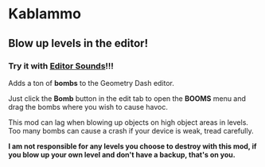 # Kablammo

## <co>Blow up levels in the editor!</c>
### Try it with [Editor Sounds](mod:alphalaneous.editorsounds)!!!

Adds a ton of **<cy>bombs</c>** to the Geometry Dash editor.

Just click the **<cy>Bomb</c>** button in the edit tab to open the **<cr>BOOMS</c>** menu and drag the bombs where you wish to cause havoc.

This mod can lag when blowing up objects on high object areas in levels. Too many bombs can cause a crash if your device is weak, tread carefully.

**<cr>I am not responsible for any levels you choose to destroy with this mod, if you blow up your own level and don't have a backup, that's on you.</c>**